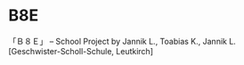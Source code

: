 # B8E
「Ｂ８Ｅ」 –  School Project by Jannik L., Toabias K., Jannik L. [Geschwister-Scholl-Schule, Leutkirch]
